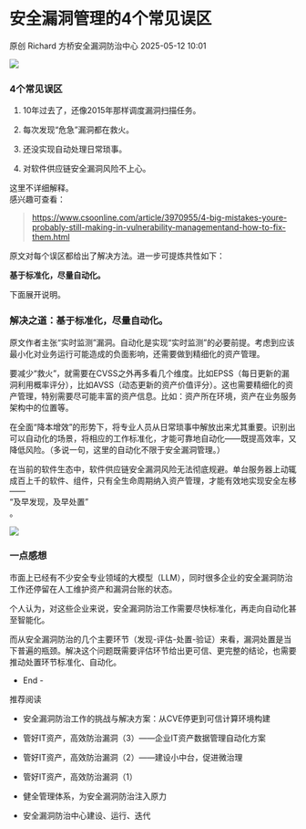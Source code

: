 #  安全漏洞管理的4个常见误区   
原创 Richard  方桥安全漏洞防治中心   2025-05-12 10:01  
  
![](https://mmbiz.qpic.cn/sz_mmbiz_png/2JVOUiaJORTv6MJTIwDbIAOtLIZL9TYhAVzsRuYmsrAuv9TKyc3VibsPzaIVAlX0qIT7awV64majvn3Zfhd0J2xA/640?wx_fmt=png&from=appmsg "")  
### 4个常见误区  
1. 10年过去了，还像2015年那样调度漏洞扫描任务。  
  
1. 每次发现“危急”漏洞都在救火。  
  
1. 还没实现自动处理日常琐事。  
  
1. 对软件供应链安全漏洞风险不上心。  
  
这里不详细解释。  
感兴趣可查看：  
> https://www.csoonline.com/article/3970955/4-big-mistakes-youre-probably-still-making-in-vulnerability-managementand-how-to-fix-them.html  
  
  
原文对每个误区都给出了解决方法。进一步可提炼共性如下：  
  
**基于标准化，尽量自动化。**  
  
下面展开说明。  
### 解决之道：基于标准化，尽量自动化。  
  
原文作者主张“实时监测”漏洞。自动化是实现“实时监测”的必要前提。考虑到应该最小化对业务运行可能造成的负面影响，还需要做到精细化的资产管理。  
  
要减少“救火”，就需要在CVSS之外再多看几个维度。比如EPSS（每日更新的漏洞利用概率评分），比如AVSS（动态更新的资产价值评分）。这也需要精细化的资产管理，特别需要尽可能丰富的资产信息。比如：资产所在环境，资产在业务服务架构中的位置等。  
  
在全面“降本增效”的形势下，将专业人员从日常琐事中解放出来尤其重要。识别出可以自动化的场景，将相应的工作标准化，才能可靠地自动化——既提高效率，又降低风险。（多说一句，这里的自动化不限于安全漏洞管理。）  
  
在当前的软件生态中，软件供应链安全漏洞风险无法彻底规避。单台服务器上动辄成百上千的软件、组件，只有全生命周期纳入资产管理，才能有效地实现安全左移——  
“及早发现，及早处置”  
。  
  
![](https://mmbiz.qpic.cn/sz_mmbiz_png/2JVOUiaJORTv6MJTIwDbIAOtLIZL9TYhAMJCfzjaWcp5q2m9q28icKicapYVm51fnicruIawNIgPPvDxKkLYpFmj1A/640?wx_fmt=png&from=appmsg "")  
### 一点感想  
  
市面上已经有不少安全专业领域的大模型（LLM），同时很多企业的安全漏洞防治工作还停留在人工维护资产和漏洞台账的状态。  
  
个人认为，对这些企业来说，安全漏洞防治工作需要尽快标准化，再走向自动化甚至智能化。  
  
而从安全漏洞防治的几个主要环节（发现-评估-处置-验证）来看，漏洞处置是当下普遍的瓶颈。解决这个问题既需要评估环节给出更可信、更完整的结论，也需要推动处置环节标准化、自动化。  
  
  
  
- End -  
  
  
  
推荐阅读  
- 安全漏洞防治工作的挑战与解决方案：从CVE停更到可信计算环境构建  
  
- 管好IT资产，高效防治漏洞（3）——企业IT资产数据管理自动化方案  
  
- 管好IT资产，高效防治漏洞（2）——建设小中台，促进微治理  
  
- 管好IT资产，高效防治漏洞（1）  
  
- 健全管理体系，为安全漏洞防治注入原力  
  
- 安全漏洞防治中心建设、运行、迭代  
  
